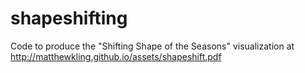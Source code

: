 # shapeshifting

Code to produce the "Shifting Shape of the Seasons" visualization at http://matthewkling.github.io/assets/shapeshift.pdf
